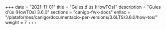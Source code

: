 +++
date        = "2021-11-01"
title       = "Guies d'ús (HowTOs)"
description = "Guies d'ús (HowTOs) 3.6.0"
sections    = "canigo-fwk-docs"
enllac      = "/plataformes/canigo/documentacio-per-versions/3.6LTS/3.6.0/how-tos/"
weight      = 7
+++
